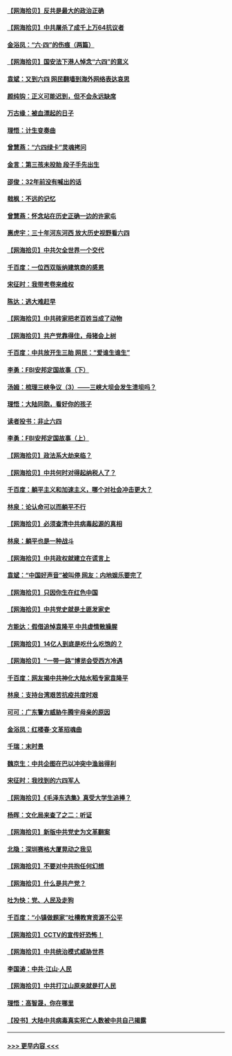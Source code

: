 #### [【网海拾贝】反共是最大的政治正确](../pages/nsc993/n13007051.md?t=06090102) 
#### [【网海拾贝】中共屠杀了成千上万64抗议者](../pages/nsc993/n13002713.md?t=06090102) 
#### [金浴凤：“六·四”的伤痕（两篇）](../pages/nsc993/n13001719.md?t=06090102) 
#### [【网海拾贝】国安法下港人悼念“六四”的意义](../pages/nsc993/n13001039.md?t=06090102) 
#### [袁斌：又到六四 网民翻墙到海外网络表达哀思](../pages/nsc993/n13000995.md?t=06090102) 
#### [颜纯钩：正义可能迟到，但不会永远缺席](../pages/nsc993/n13000920.md?t=06090102) 
#### [万古缘：被血漂起的日子](../pages/nsc993/n13000914.md?t=06090102) 
#### [理悟：计生变奏曲](../pages/nsc993/n13000414.md?t=06090102) 
#### [曾慧燕：“六四绿卡”灵魂拷问](../pages/nsc993/n13000277.md?t=06090102) 
#### [金言：第三孩未投胎 段子手先出生](../pages/nsc993/n13000215.md?t=06090102) 
#### [邵俊：32年前没有喊出的话](../pages/nsc993/n13000181.md?t=06090102) 
#### [戟枫：不远的记忆](../pages/nsc993/n13000121.md?t=06090102) 
#### [曾慧燕：怀念站在历史正确一边的许家屯](../pages/nsc993/n13000073.md?t=06090102) 
#### [惠虎宇：三十年河东河西 放大历史视野看六四](../pages/nsc993/n13000018.md?t=06090102) 
#### [【网海拾贝】中共欠全世界一个交代](../pages/nsc993/n12998706.md?t=06090102) 
#### [千百度：一位西双版纳建筑商的感恩](../pages/nsc993/n12998487.md?t=06090102) 
#### [宋征时：我带考卷来维权](../pages/nsc993/n12994088.md?t=06090102) 
#### [陈达：逃大难赶早](../pages/nsc993/n12993569.md?t=06090102) 
#### [【网海拾贝】中共砖家把老百姓当成了动物](../pages/nsc993/n12993483.md?t=06090102) 
#### [【网海拾贝】共产党靠得住，母猪会上树](../pages/nsc993/n12990730.md?t=06090102) 
#### [千百度：中共放开生三胎 网民：“爱谁生谁生”](../pages/nsc993/n12990644.md?t=06090102) 
#### [李勇：FBI安邦定国故事（下）](../pages/nsc993/n12987854.md?t=06090102) 
#### [汤姆：梳理三峡争议（3）——三峡大坝会发生溃坝吗？](../pages/nsc993/n12989806.md?t=06090102) 
#### [理悟：大陆同胞，看好你的孩子](../pages/nsc993/n12989778.md?t=06090102) 
#### [读者投书：非止六四](../pages/nsc993/n12989673.md?t=06090102) 
#### [李勇：FBI安邦定国故事（上）](../pages/nsc993/n12987749.md?t=06090102) 
#### [【网海拾贝】政法系大劫来临？](../pages/nsc993/n12987596.md?t=06090102) 
#### [【网海拾贝】中共何时对得起纳税人了？](../pages/nsc993/n12985578.md?t=06090102) 
#### [千百度：躺平主义和加速主义，哪个对社会冲击更大？](../pages/nsc993/n12985512.md?t=06090102) 
#### [林泉：论认命可以而躺平不行](../pages/nsc993/n12985505.md?t=06090102) 
#### [【网海拾贝】必须查清中共病毒起源的真相](../pages/nsc993/n12984276.md?t=06090102) 
#### [林泉：躺平也是一种战斗](../pages/nsc993/n12984194.md?t=06090102) 
#### [【网海拾贝】中共政权就建立在谎言上](../pages/nsc993/n12981880.md?t=06090102) 
#### [袁斌：“中国好声音”被叫停 网友：内地娱乐要完了](../pages/nsc993/n12981826.md?t=06090102) 
#### [【网海拾贝】只因你生在红色中国](../pages/nsc993/n12979096.md?t=06090102) 
#### [【网海拾贝】中共党史就是土匪发家史](../pages/nsc993/n12976478.md?t=06090102) 
#### [方能达：假借追悼袁隆平 中共虚情散臊腥](../pages/nsc993/n12976396.md?t=06090102) 
#### [【网海拾贝】14亿人到底是吃什么吃饱的？](../pages/nsc993/n12974125.md?t=06090102) 
#### [【网海拾贝】“一带一路”博览会受西方冷遇](../pages/nsc993/n12971787.md?t=06090102) 
#### [千百度：网友揭中共神化大陆水稻专家袁隆平](../pages/nsc993/n12971733.md?t=06090102) 
#### [林泉：支持台湾艰苦抗疫共度时艰](../pages/nsc993/n12971350.md?t=06090102) 
#### [可可：广东警方威胁牛腾宇母亲的原因](../pages/nsc993/n12971100.md?t=06090102) 
#### [金浴凤：红楼春·文革招魂曲](../pages/nsc993/n12970354.md?t=06090102) 
#### [千瑞：末时景](../pages/nsc993/n12970337.md?t=06090102) 
#### [魏京生：中共企图在巴以冲突中渔翁得利](../pages/nsc993/n12970286.md?t=06090102) 
#### [宋征时：我找到的六四军人](../pages/nsc993/n12970213.md?t=06090102) 
#### [【网海拾贝】《毛泽东选集》真受大学生追捧？](../pages/nsc993/n12968779.md?t=06090102) 
#### [杨晖：文化局来查了之二：听证](../pages/nsc993/n12966528.md?t=06090102) 
#### [【网海拾贝】新版中共党史为文革翻案](../pages/nsc993/n12967526.md?t=06090102) 
#### [北隐：深圳赛格大厦晃动之我见](../pages/nsc993/n12967393.md?t=06090102) 
#### [【网海拾贝】不要对中共抱任何幻想](../pages/nsc993/n12965222.md?t=06090102) 
#### [【网海拾贝】什么是共产党？](../pages/nsc993/n12962781.md?t=06090102) 
#### [吐为快：党、人民及走狗](../pages/nsc993/n12962747.md?t=06090102) 
#### [千百度：“小镇做题家”吐槽教育资源不公平](../pages/nsc993/n12962705.md?t=06090102) 
#### [【网海拾贝】CCTV的宣传好恐怖！](../pages/nsc993/n12959984.md?t=06090102) 
#### [【网海拾贝】中共统治模式威胁世界](../pages/nsc993/n12957622.md?t=06090102) 
#### [李国涛：中共‧江山‧人民](../pages/nsc993/n12957502.md?t=06090102) 
#### [【网海拾贝】中共打江山原来就是打人民](../pages/nsc993/n12954345.md?t=06090102) 
#### [理悟：高智晟，你在哪里](../pages/nsc993/n12953115.md?t=06090102) 
#### [【投书】大陆中共病毒真实死亡人数被中共自己揭露](../pages/nsc993/n12953050.md?t=06090102) 

----
#### [ >>> 更早内容 <<< ](../indexes/nsc993-earlier.md)
